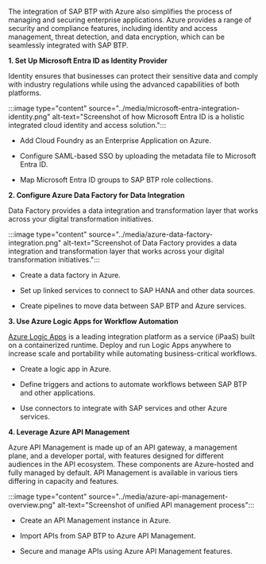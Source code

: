 The integration of SAP BTP with Azure also simplifies the process of managing and securing enterprise applications. Azure provides a range of security and compliance features, including identity and access management, threat detection, and data encryption, which can be seamlessly integrated with SAP BTP. 

**1. Set Up Microsoft Entra ID as Identity Provider**

Identity ensures that businesses can protect their sensitive data and comply with industry regulations while using the advanced capabilities of both platforms. 

:::image type="content" source="../media/microsoft-entra-integration-identity.png" alt-text="Screenshot of how Microsoft Entra ID is a holistic integrated cloud identity and access solution.":::


- Add Cloud Foundry as an Enterprise Application on Azure.

- Configure SAML-based SSO by uploading the metadata file to Microsoft Entra ID.

- Map Microsoft Entra ID groups to SAP BTP role collections.

**2. Configure Azure Data Factory for Data Integration**

Data Factory provides a data integration and transformation layer that works across your digital transformation initiatives.

:::image type="content" source="../media/azure-data-factory-integration.png" alt-text="Screenshot of Data Factory provides a data integration and transformation layer that works across your digital transformation initiatives.":::

- Create a data factory in Azure.

- Set up linked services to connect to SAP HANA and other data sources.

- Create pipelines to move data between SAP BTP and Azure services.

**3. Use Azure Logic Apps for Workflow Automation**

[Azure Logic Apps](/azure/logic-apps/) is a leading integration platform as a service (iPaaS) built on a containerized runtime. Deploy and run Logic Apps anywhere to increase scale and portability while automating business-critical workflows. 

- Create a logic app in Azure.

- Define triggers and actions to automate workflows between SAP BTP and other applications.

- Use connectors to integrate with SAP services and other Azure services.

**4. Leverage Azure API Management**

Azure API Management is made up of an API gateway, a management plane, and a developer portal, with features designed for different audiences in the API ecosystem. These components are Azure-hosted and fully managed by default. API Management is available in various tiers differing in capacity and features.

:::image type="content" source="../media/azure-api-management-overview.png" alt-text="Screenshot of unified API management process":::

- Create an API Management instance in Azure.

- Import APIs from SAP BTP to Azure API Management.

- Secure and manage APIs using Azure API Management features.